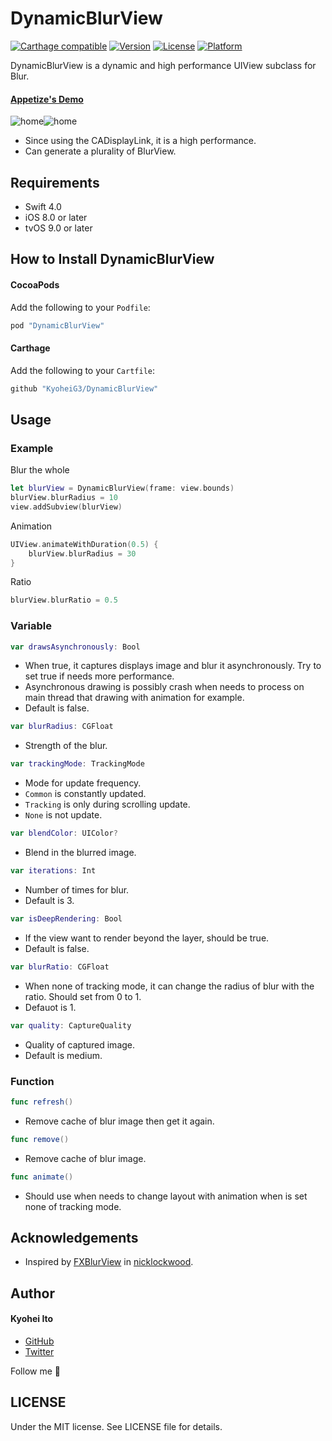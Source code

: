 # DynamicBlurView

[![Carthage compatible](https://img.shields.io/badge/Carthage-compatible-4BC51D.svg?style=flat)](https://github.com/Carthage/Carthage)
[![Version](https://img.shields.io/cocoapods/v/DynamicBlurView.svg?style=flat)](http://cocoadocs.org/docsets/DynamicBlurView)
[![License](https://img.shields.io/cocoapods/l/DynamicBlurView.svg?style=flat)](http://cocoadocs.org/docsets/DynamicBlurView)
[![Platform](https://img.shields.io/cocoapods/p/DynamicBlurView.svg?style=flat)](http://cocoadocs.org/docsets/DynamicBlurView)

DynamicBlurView is a dynamic and high performance UIView subclass for Blur.

#### [Appetize's Demo](https://appetize.io/app/9pvxr367tm0jj2bcy8zavxnqkg?device=iphone6&scale=75&orientation=portrait)

![home](https://user-images.githubusercontent.com/5707132/33749021-0342ea8c-dc0f-11e7-9260-af2d2e9c8d0c.gif)![home](https://user-images.githubusercontent.com/5707132/33749025-07595de0-dc0f-11e7-8814-fe757f437b69.png)


- Since using the CADisplayLink, it is a high performance.
- Can generate a plurality of BlurView.

## Requirements

- Swift 4.0
- iOS 8.0 or later
- tvOS 9.0 or later

## How to Install DynamicBlurView

#### CocoaPods

Add the following to your `Podfile`:

```Ruby
pod "DynamicBlurView"
```

#### Carthage

Add the following to your `Cartfile`:

```Ruby
github "KyoheiG3/DynamicBlurView"
```

## Usage

### Example

Blur the whole

```swift
let blurView = DynamicBlurView(frame: view.bounds)
blurView.blurRadius = 10
view.addSubview(blurView)
```

Animation

```swift
UIView.animateWithDuration(0.5) {
    blurView.blurRadius = 30
}
```

Ratio

```swift
blurView.blurRatio = 0.5
```

### Variable

```swift
var drawsAsynchronously: Bool
```

- When true, it captures displays image and blur it asynchronously. Try to set true if needs more performance.
- Asynchronous drawing is possibly crash when needs to process on main thread that drawing with animation for example.
- Default is false.

```Swift
var blurRadius: CGFloat
```

- Strength of the blur.

```Swift
var trackingMode: TrackingMode
```

- Mode for update frequency.
- `Common` is constantly updated.
- `Tracking` is only during scrolling update.
- `None` is not update.

```swift
var blendColor: UIColor?
```

- Blend in the blurred image.

```swift
var iterations: Int
```

- Number of times for blur.
- Default is 3.

```swift
var isDeepRendering: Bool
```

- If the view want to render beyond the layer, should be true.
- Default is false.

```swift
var blurRatio: CGFloat
```

- When none of tracking mode, it can change the radius of blur with the ratio. Should set from 0 to 1.
- Defauot is 1.

```swift
var quality: CaptureQuality
```

- Quality of captured image.
- Default is medium.

### Function

```swift
func refresh()
```

- Remove cache of blur image then get it again.

```swift
func remove()
```

- Remove cache of blur image.

```swift
func animate()
```

- Should use when needs to change layout with animation when is set none of tracking mode.

## Acknowledgements

- Inspired by [FXBlurView](https://github.com/nicklockwood/FXBlurView) in [nicklockwood](https://github.com/nicklockwood).

## Author

#### Kyohei Ito

- [GitHub](https://github.com/kyoheig3)
- [Twitter](https://twitter.com/kyoheig3)

Follow me 🎉

## LICENSE

Under the MIT license. See LICENSE file for details.
